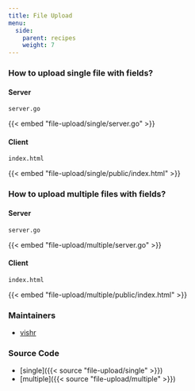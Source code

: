 ```yaml
---
title: File Upload
menu:
  side:
    parent: recipes
    weight: 7
---
```


### How to upload single file with fields?

#### Server

`server.go`

{{< embed "file-upload/single/server.go" >}}

#### Client

`index.html`

{{< embed "file-upload/single/public/index.html" >}}

### How to upload multiple files with fields?

#### Server

`server.go`

{{< embed "file-upload/multiple/server.go" >}}

#### Client

`index.html`

{{< embed "file-upload/multiple/public/index.html" >}}

### Maintainers

- [vishr](https://github.com/vishr)

### Source Code

- [single]({{< source "file-upload/single" >}})
- [multiple]({{< source "file-upload/multiple" >}})
